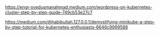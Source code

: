 https://engr-syedusmanahmad.medium.com/wordpress-on-kubernetes-cluster-step-by-step-guide-749cb53e27c7

https://medium.com/@habibullah.127.0.0.1/demystifying-minikube-a-step-by-step-tutorial-for-kubernetes-enthusiasts-6646c9999588
